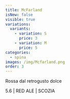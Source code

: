 ```yaml
---
title: McFarland
isNew: false
visible: true
variations:
  variants:
    - variation: S
      price: 3
    - variation: M
      price: 5
categories:
  - spina
images: /img/Mcfarland.png
order: 3
---
```

Rossa dal retrogusto dolce

5.6 | RED ALE | SCOZIA